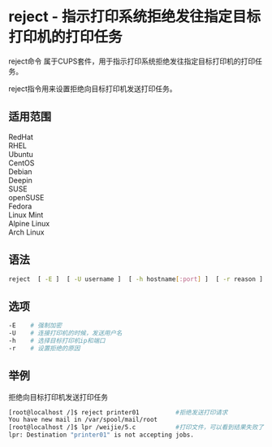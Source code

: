 # reject - 指示打印系统拒绝发往指定目标打印机的打印任务

reject命令 属于CUPS套件，用于指示打印系统拒绝发往指定目标打印机的打印任务。

reject指令用来设置拒绝向目标打印机发送打印任务。
## 适用范围

<!-- <div class="svg linux">Linux</div> -->
<div class="svg redhat">RedHat</div>
<div class="svg rhel">RHEL</div>
<div class="svg ubuntu">Ubuntu</div>
<div class="svg centos">CentOS</div>
<div class="svg debian">Debian</div>
<div class="svg deepin">Deepin</div>
<div class="svg suse">SUSE</div>
<div class="svg opensuse">openSUSE</div>
<div class="svg fedora">Fedora</div>
<div class="svg linuxmint">Linux Mint</div>
<!-- <div class="svg mxlinux">MX Linux</div> -->
<div class="svg alpinelinux">Alpine Linux</div>
<div class="svg archlinux">Arch Linux</div>

## 语法

``` bash
reject  [ -E ]  [ -U username ]  [ -h hostname[:port] ]  [ -r reason ]  destination(s)
```

## 选项

``` bash
-E    # 强制加密
-U    # 连接打印机的时候，发送用户名
-h    # 选择目标打印机ip和端口
-r    # 设置拒绝的原因
```
## 举例
拒绝向目标打印机发送打印任务
``` bash
[root@localhost /]$ reject printer01          #拒绝发送打印请求
You have new mail in /var/spool/mail/root
[root@localhost /]$ lpr /weijie/5.c           #打印文件，可以看到结果失败了
lpr: Destination "printer01" is not accepting jobs.
```

